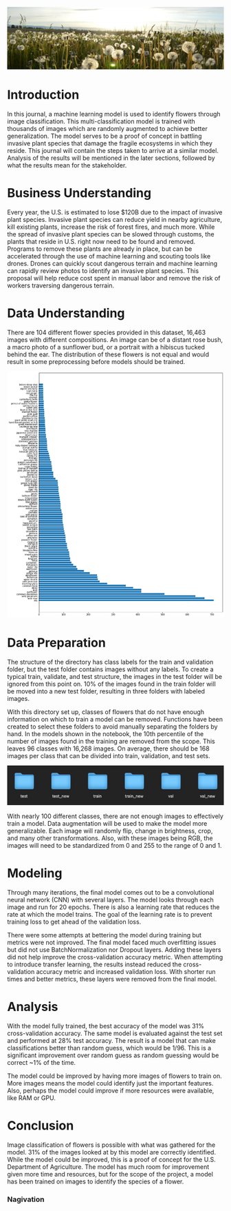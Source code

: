 ![title](assets/flower_banner.jpeg)

# Introduction

In this journal, a machine learning model is used to identify flowers through image classification. This multi-classification model is trained with thousands of images which are randomly augmented to achieve better generalization. The model serves to be a proof of concept in battling invasive plant species that damage the fragile ecosystems in which they reside. This journal will contain the steps taken to arrive at a similar model. Analysis of the results will be mentioned in the later sections, followed by what the results mean for the stakeholder.

# Business Understanding

Every year, the U.S. is estimated to lose $120B due to the impact of invasive plant species. Invasive plant species can reduce yield in nearby agriculture, kill existing plants, increase the risk of forest fires, and much more. While the spread of invasive plant species can be slowed through customs, the plants that reside in U.S. right now need to be found and removed. Programs to remove these plants are already in place, but can be accelerated through the use of machine learning and scouting tools like drones. Drones can quickly scout dangerous terrain and machine learning can rapidly review photos to identify an invasive plant species. This proposal will help reduce cost spent in manual labor and remove the risk of workers traversing dangerous terrain.

# Data Understanding

There are 104 different flower species provided in this dataset, 16,463 images with different compositions. An image can be of a distant rose bush, a macro photo of a sunflower bud, or a portrait with a hibiscus tucked behind the ear. The distribution of these flowers is not equal and would result in some preprocessing before models should be trained.

![title](assets/class_distribution.png)

# Data Preparation

The structure of the directory has class labels for the train and validation folder, but the test folder contains images without any labels. To create a typical train, validate, and test structure, the images in the test folder will be ignored from this point on. 10% of the images found in the train folder will be moved into a new test folder, resulting in three folders with labeled images.

With this directory set up, classes of flowers that do not have enough information on which to train a model can be removed. Functions have been created to select these folders to avoid manually separating the folders by hand. In the models shown in the notebook, the 10th percentile of the number of images found in the training are removed from the scope. This leaves 96 classes with 16,268 images. On average, there should be 168 images per class that can be divided into train, validation, and test sets. 

![resulting directory](assets/directory_after.jpg)

With nearly 100 different classes, there are not enough images to effectively train a model. Data augmentation will be used to make the model more generalizable. Each image will randomly flip, change in brightness, crop, and many other transformations. Also, with these images being RGB, the images will need to be standardized from 0 and 255 to the range of 0 and 1.

# Modeling

Through many iterations, the final model comes out to be a convolutional neural network (CNN) with several layers. The model looks through each image and run for 20 epochs. There is also a learning rate that reduces the rate at which the model trains. The goal of the learning rate is to prevent training loss to get ahead of the validation loss.

There were some attempts at bettering the model during training but metrics were not improved. The final model faced much overfitting issues but did not use BatchNormalization nor Dropout layers. Adding these layers did not help improve the cross-validation accuracy metric. When attempting to introduce transfer learning, the results instead reduced the cross-validation accuracy metric and increased validation loss. With shorter run times and better metrics, these layers were removed from the final model.

# Analysis

With the model fully trained, the best accuracy of the model was 31% cross-validation accuracy. The same model is evaluated against the test set and performed at 28% test accuracy. The result is a model that can make classifications better than random guess, which would be 1/96. This is a significant improvement over random guess as random guessing would be correct ~1% of the time. 

The model could be improved by having more images of flowers to train on. More images means the model could identify just the important features. Also, perhaps the model could improve if more resources were available, like RAM or GPU. 

# Conclusion

Image classification of flowers is possible with what was gathered for the model. 31% of the images looked at by this model are correctly identified. While the model could be improved, this is a proof of concept for the U.S. Department of Agriculture. The model has much room for improvement given more time and resources, but for the scope of the project, a model has been trained on images to identify the species of a flower.

### Nagivation


